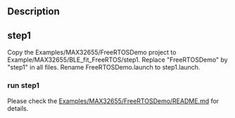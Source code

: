 ## Description

## step1
Copy the Examples/MAX32655/FreeRTOSDemo project to Example/MAX32655/BLE_fit_FreeRTOS/step1.
Replace "FreeRTOSDemo" by "step1" in all files.
Rename FreeRTOSDemo.launch to step1.launch.

### run step1
Please check the [Examples/MAX32655/FreeRTOSDemo/README.md](../../FreeRTOSDemo/README.md) for details.


